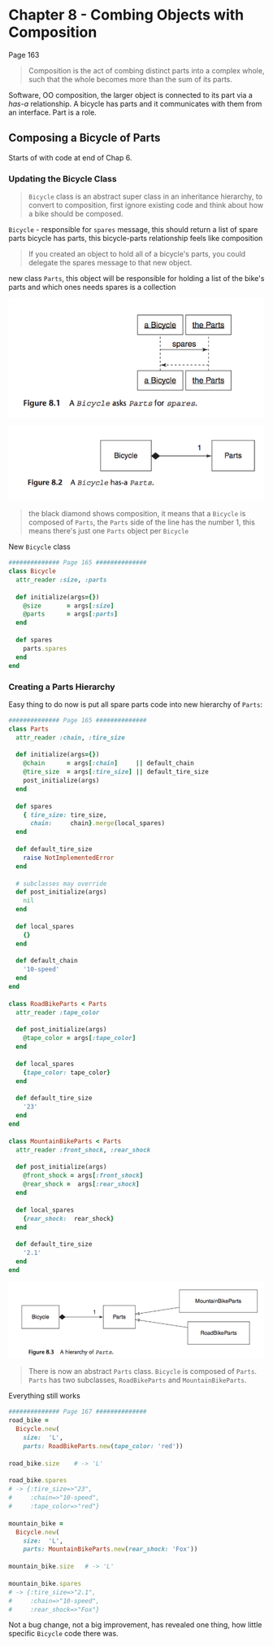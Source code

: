 # Chapter 8 - Combing Objects with Composition
Page 163

>Composition is the act of combing distinct parts into a complex whole, such that the whole becomes more than the sum of its parts.

Software, OO composition, the larger object is connected to its part via a *has-a* relationship. A bicycle has parts and it communicates with them from an interface. Part is a role.

## Composing a Bicycle of Parts

Starts of with code at end of Chap 6.

### Updating the Bicycle Class

>`Bicycle` class is an abstract super class in an inheritance hierarchy, to convert to composition, first ignore existing code and think about how a bike should be composed.

`Bicycle` - responsible for `spares` message, this should return a list of spare parts
bicycle has parts, this bicycle-parts relationship feels like composition
>If you created an object to hold all of a bicycle's parts, you could delegate the spares message to that new object.

new class `Parts`, this object will be responsible for holding a list of the bike's parts and which ones needs spares
is a collection

![figure 8.1](fig8_1.png)

![figure 8.2](fig8_2.png)

>the black diamond shows composition, it means that a `Bicycle` is composed of `Parts`, the `Parts` side of the line has the number 1, this means there's just one `Parts` object per `Bicycle`

New `Bicycle` class

```ruby
############## Page 165 ##############
class Bicycle
  attr_reader :size, :parts

  def initialize(args={})
    @size       = args[:size]
    @parts      = args[:parts]
  end

  def spares
    parts.spares
  end
end
```

### Creating a Parts Hierarchy

Easy thing to do now is put all spare parts code into new hierarchy of `Parts`:

```ruby
############## Page 165 ##############
class Parts
  attr_reader :chain, :tire_size

  def initialize(args={})
    @chain      = args[:chain]     || default_chain
    @tire_size  = args[:tire_size] || default_tire_size
    post_initialize(args)
  end

  def spares
    { tire_size: tire_size,
      chain:     chain}.merge(local_spares)
  end

  def default_tire_size
    raise NotImplementedError
  end

  # subclasses may override
  def post_initialize(args)
    nil
  end

  def local_spares
    {}
  end

  def default_chain
    '10-speed'
  end
end

class RoadBikeParts < Parts
  attr_reader :tape_color

  def post_initialize(args)
    @tape_color = args[:tape_color]
  end

  def local_spares
    {tape_color: tape_color}
  end

  def default_tire_size
    '23'
  end
end

class MountainBikeParts < Parts
  attr_reader :front_shock, :rear_shock

  def post_initialize(args)
    @front_shock = args[:front_shock]
    @rear_shock =  args[:rear_shock]
  end

  def local_spares
    {rear_shock:  rear_shock}
  end

  def default_tire_size
    '2.1'
  end
end
```

![figure 8.3](fig8_3.png)

>There is now an abstract `Parts` class. `Bicycle` is composed of `Parts`. `Parts` has two subclasses, `RoadBikeParts` and `MountainBikeParts`.

Everything still works

```ruby
############## Page 167 ##############
road_bike =
  Bicycle.new(
    size:  'L',
    parts: RoadBikeParts.new(tape_color: 'red'))

road_bike.size    # -> 'L'

road_bike.spares
# -> {:tire_size=>"23",
#     :chain=>"10-speed",
#     :tape_color=>"red"}

mountain_bike =
  Bicycle.new(
    size:  'L',
    parts: MountainBikeParts.new(rear_shock: 'Fox'))

mountain_bike.size   # -> 'L'

mountain_bike.spares
# -> {:tire_size=>"2.1",
#     :chain=>"10-speed",
#     :rear_shock=>"Fox"}
```

Not a bug change, not a big improvement, has revealed one thing, how little specific `Bicycle` code there was.
